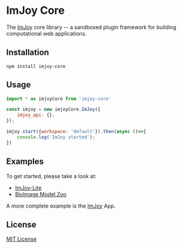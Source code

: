 # ImJoy Core

The [ImJoy](https://imjoy.io) core library -- a sandboxed plugin framework for building computational web applications.

## Installation

```
npm install imjoy-core
```

## Usage

```js
import * as imjoyCore from 'imjoy-core'

const imjoy = new imjoyCore.ImJoy({
    imjoy_api: {},
});

imjoy.start({workspace: 'default'}).then(async ()=>{
    console.log('ImJoy started');
})

```

## Examples

To get started, please take a look at:
 * [ImJoy-Lite](https://github.com/imjoy-team/ImJoy/blob/master/web/public/lite.html)
 * [BioImage Model Zoo](https://github.com/bioimage-io/bioimage.io)


A more complete example is the [ImJoy](https://github.com/imjoy-team/ImJoy) App.
 
## License

[MIT License](https://github.com/imjoy-team/imjoy-core/blob/master/LICENSE)
